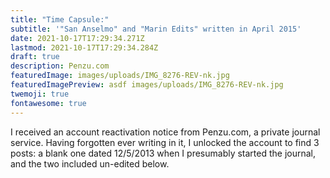 ```yaml
---
title: "Time Capsule:"
subtitle: '"San Anselmo" and "Marin Edits" written in April 2015'
date: 2021-10-17T17:29:34.271Z
lastmod: 2021-10-17T17:29:34.284Z
draft: true
description: Penzu.com
featuredImage: images/uploads/IMG_8276-REV-nk.jpg
featuredImagePreview: asdf images/uploads/IMG_8276-REV-nk.jpg
twemoji: true
fontawesome: true
---
```

I received an account reactivation notice from Penzu.com, a private journal service. Having forgotten ever writing in it, I unlocked the account to find 3 posts: a blank one dated 12/5/2013 when I presumably started the journal, and the two included un-edited below.